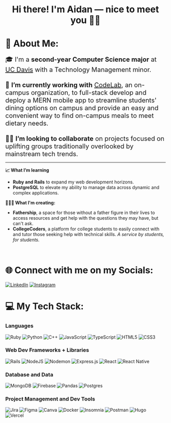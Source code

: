 # <p align="center">Hi there! I'm Aidan — nice to meet you 👋🏻</p>
# 💫 About Me:

<span style="font-size:20px">🎓 I'm a **second-year Computer Science major** at <a href="https://cs.ucdavis.edu/">UC Davis</a> with a Technology Management minor.
<br><br>🚀 **I’m currently working with** <a href="https://www.codelabdavis.com/">CodeLab</a>, an on-campus organization, to full-stack develop and deploy a MERN mobile app to streamline students' dining options on campus and provide an easy and convenient way to find on-campus meals to meet dietary needs.
<br><br>🤝🏻 **I’m looking to collaborate** on projects focused on uplifting groups traditionally overlooked by mainstream tech trends.
<hr>
<b>📈 What I’m learning</b>
<ul>
  <li><b>Ruby and Rails</b> to expand my web development horizons.</li>
  <li><b>PostgreSQL</b> to elevate my ability to manage data across dynamic and complex applications.</li>
</ul>
<b>👨🏻‍🍳 What I'm creating:</b>
<ul>
  <li><!--🫂--> <b>Fathership</b>, a space for those without a father figure in their lives to access resources and get help with the questions they may have, but can't ask.</li>
  <li><!--👨‍💻👩‍💻--><b>CollegeCoders</b>, a platform for college students to easily connect with and tutor those seeking help with technical skills. <em>A service by students, for students.</em></li>
</ul>
<br></span>


# 🌐 Connect with me on my Socials:

[![LinkedIn](https://img.shields.io/badge/LinkedIn-%230077B5.svg?logo=linkedin&logoColor=white)](https://linkedin.com/in/https://www.linkedin.com/in/aidan-devaney/)
[![Instagram](https://img.shields.io/badge/Instagram-%23E4405F.svg?logo=Instagram&logoColor=white)](https://instagram.com/aidann.dev) 

# 💻 My Tech Stack:

### Languages
![Ruby](https://img.shields.io/badge/ruby-%23CC342D.svg?style=for-the-badge&logo=ruby&logoColor=white)
![Python](https://img.shields.io/badge/python-3670A0?style=for-the-badge&logo=python&logoColor=ffdd54)
![C++](https://img.shields.io/badge/c++-%2300599C.svg?style=for-the-badge&logo=c%2B%2B&logoColor=white) 
![JavaScript](https://img.shields.io/badge/javascript-%23323330.svg?style=for-the-badge&logo=javascript&logoColor=%23F7DF1E) 
![TypeScript](https://img.shields.io/badge/typescript-%23007ACC.svg?style=for-the-badge&logo=typescript&logoColor=white) 
![HTML5](https://img.shields.io/badge/html5-%23E34F26.svg?style=for-the-badge&logo=html5&logoColor=white) 
![CSS3](https://img.shields.io/badge/css3-%231572B6.svg?style=for-the-badge&logo=css3&logoColor=white) 

### Web Dev Frameworks + Libraries
![Rails](https://img.shields.io/badge/rails-%23CC0000.svg?style=for-the-badge&logo=ruby-on-rails&logoColor=white) 
![NodeJS](https://img.shields.io/badge/node.js-6DA55F?style=for-the-badge&logo=node.js&logoColor=white) 
![Nodemon](https://img.shields.io/badge/NODEMON-%23323330.svg?style=for-the-badge&logo=nodemon&logoColor=%BBDEAD) 
![Express.js](https://img.shields.io/badge/express.js-%23404d59.svg?style=for-the-badge&logo=express&logoColor=%2361DAFB) 
![React](https://img.shields.io/badge/react-%2320232a.svg?style=for-the-badge&logo=react&logoColor=%2361DAFB) 
![React Native](https://img.shields.io/badge/react_native-%2320232a.svg?style=for-the-badge&logo=react&logoColor=%2361DAFB) 

### Database and Data
![MongoDB](https://img.shields.io/badge/MongoDB-%234ea94b.svg?style=for-the-badge&logo=mongodb&logoColor=white) 
![Firebase](https://img.shields.io/badge/Firebase-039BE5?style=for-the-badge&logo=Firebase&logoColor=white) 
![Pandas](https://img.shields.io/badge/pandas-%23150458.svg?style=for-the-badge&logo=pandas&logoColor=white)
![Postgres](https://img.shields.io/badge/postgres-%23316192.svg?style=for-the-badge&logo=postgresql&logoColor=white)

### Project Management and Dev Tools
![Jira](https://img.shields.io/badge/jira-%230A0FFF.svg?style=for-the-badge&logo=jira&logoColor=white)
![Figma](https://img.shields.io/badge/figma-%23F24E1E.svg?style=for-the-badge&logo=figma&logoColor=white) 
![Canva](https://img.shields.io/badge/Canva-%2300C4CC.svg?style=for-the-badge&logo=Canva&logoColor=white) 
![Docker](https://img.shields.io/badge/docker-%230db7ed.svg?style=for-the-badge&logo=docker&logoColor=white) 
![Insomnia](https://img.shields.io/badge/Insomnia-black?style=for-the-badge&logo=insomnia&logoColor=5849BE) 
![Postman](https://img.shields.io/badge/Postman-FF6C37?style=for-the-badge&logo=postman&logoColor=white) 
![Hugo](https://img.shields.io/badge/Hugo-black.svg?style=for-the-badge&logo=Hugo) 
![Vercel](https://img.shields.io/badge/vercel-%23000000.svg?style=for-the-badge&logo=vercel&logoColor=white)
<!--
# 📊 Some GitHub Stats:
</br><p align="center">
![](https://github-readme-stats.vercel.app/api?username=aidandevv&theme=prussian&hide_border=false&include_all_commits=true&count_private=true)</br>
![](https://github-readme-streak-stats.herokuapp.com/?user=aidandevv&theme=prussian&hide_border=false)<br/>
![](https://github-readme-stats.vercel.app/api/top-langs/?username=aidandevv&theme=prussian&hide_border=false&include_all_commits=true&count_private=true&layout=compact)
</p>
-->


